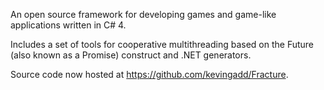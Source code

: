 An open source framework for developing games and game-like applications written in C# 4.

Includes a set of tools for cooperative multithreading based on the Future (also known as a Promise) construct and .NET generators.

Source code now hosted at https://github.com/kevingadd/Fracture.